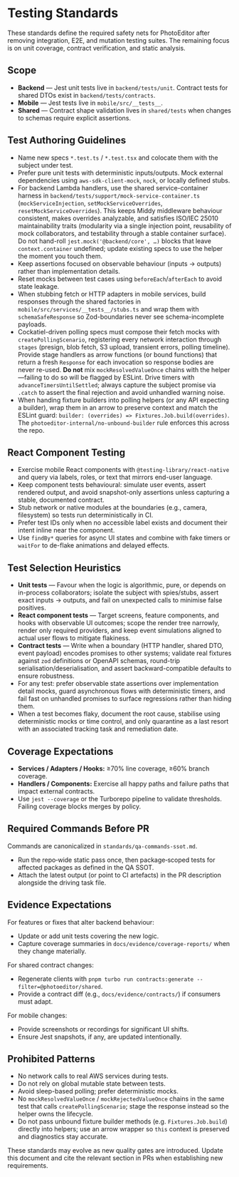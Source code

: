 # Testing Standards

These standards define the required safety nets for PhotoEditor after removing integration, E2E, and mutation testing suites. The remaining focus is on unit coverage, contract verification, and static analysis.

## Scope

- **Backend** — Jest unit tests live in `backend/tests/unit`. Contract tests for shared DTOs exist in `backend/tests/contracts`.
- **Mobile** — Jest tests live in `mobile/src/__tests__`.
- **Shared** — Contract shape validation lives in `shared/tests` when changes to schemas require explicit assertions.

## Test Authoring Guidelines

- Name new specs `*.test.ts` / `*.test.tsx` and colocate them with the subject under test.
- Prefer pure unit tests with deterministic inputs/outputs. Mock external dependencies using `aws-sdk-client-mock`, `nock`, or locally defined stubs.
- For backend Lambda handlers, use the shared service-container harness in `backend/tests/support/mock-service-container.ts` (`mockServiceInjection`, `setMockServiceOverrides`, `resetMockServiceOverrides`). This keeps Middy middleware behaviour consistent, makes overrides analyzable, and satisfies ISO/IEC 25010 maintainability traits (modularity via a single injection point, reusability of mock collaborators, and testability through a stable container surface). Do not hand-roll `jest.mock('@backend/core', …)` blocks that leave `context.container` undefined; update existing specs to use the helper the moment you touch them.
- Keep assertions focused on observable behaviour (inputs → outputs) rather than implementation details.
- Reset mocks between test cases using `beforeEach`/`afterEach` to avoid state leakage.
- When stubbing fetch or HTTP adapters in mobile services, build responses through the shared factories in `mobile/src/services/__tests__/stubs.ts` and wrap them with `schemaSafeResponse` so Zod-boundaries never see schema-incomplete payloads.
- Cockatiel-driven polling specs must compose their fetch mocks with `createPollingScenario`, registering every network interaction through `stages` (presign, blob fetch, S3 upload, transient errors, polling timeline). Provide stage handlers as arrow functions (or bound functions) that return a fresh `Response` for each invocation so response bodies are never re-used. **Do not** mix `mockResolvedValueOnce` chains with the helper—failing to do so will be flagged by ESLint. Drive timers with `advanceTimersUntilSettled`; always capture the subject promise via `.catch` to assert the final rejection and avoid unhandled warning noise.
- When handing fixture builders into polling helpers (or any API expecting a builder), wrap them in an arrow to preserve context and match the ESLint guard: `builder: (overrides) => Fixtures.Job.build(overrides)`. The `photoeditor-internal/no-unbound-builder` rule enforces this across the repo.

## React Component Testing

- Exercise mobile React components with `@testing-library/react-native` and query via labels, roles, or text that mirrors end-user language.
- Keep component tests behavioural: simulate user events, assert rendered output, and avoid snapshot-only assertions unless capturing a stable, documented contract.
- Stub network or native modules at the boundaries (e.g., camera, filesystem) so tests run deterministically in CI.
- Prefer test IDs only when no accessible label exists and document their intent inline near the component.
- Use `findBy*` queries for async UI states and combine with fake timers or `waitFor` to de-flake animations and delayed effects.

## Test Selection Heuristics

- **Unit tests** — Favour when the logic is algorithmic, pure, or depends on in-process collaborators; isolate the subject with spies/stubs, assert exact inputs → outputs, and fail on unexpected calls to minimise false positives.
- **React component tests** — Target screens, feature components, and hooks with observable UI outcomes; scope the render tree narrowly, render only required providers, and keep event simulations aligned to actual user flows to mitigate flakiness.
- **Contract tests** — Write when a boundary (HTTP handler, shared DTO, event payload) encodes promises to other systems; validate real fixtures against `zod` definitions or OpenAPI schemas, round-trip serialisation/deserialisation, and assert backward-compatible defaults to ensure robustness.
- For any test: prefer observable state assertions over implementation detail mocks, guard asynchronous flows with deterministic timers, and fail fast on unhandled promises to surface regressions rather than hiding them.
- When a test becomes flaky, document the root cause, stabilise using deterministic mocks or time control, and only quarantine as a last resort with an associated tracking task and remediation date.

## Coverage Expectations

- **Services / Adapters / Hooks:** ≥70% line coverage, ≥60% branch coverage.
- **Handlers / Components:** Exercise all happy paths and failure paths that impact external contracts.
- Use `jest --coverage` or the Turborepo pipeline to validate thresholds. Failing coverage blocks merges by policy.

## Required Commands Before PR

Commands are canonicalized in `standards/qa-commands-ssot.md`.
- Run the repo‑wide static pass once, then package‑scoped tests for affected packages as defined in the QA SSOT.
- Attach the latest output (or point to CI artefacts) in the PR description alongside the driving task file.

## Evidence Expectations

For features or fixes that alter backend behaviour:
- Update or add unit tests covering the new logic.
- Capture coverage summaries in `docs/evidence/coverage-reports/` when they change materially.

For shared contract changes:
- Regenerate clients with `pnpm turbo run contracts:generate --filter=@photoeditor/shared`.
- Provide a contract diff (e.g., `docs/evidence/contracts/`) if consumers must adapt.

For mobile changes:
- Provide screenshots or recordings for significant UI shifts.
- Ensure Jest snapshots, if any, are updated intentionally.

## Prohibited Patterns

- No network calls to real AWS services during tests.
- Do not rely on global mutable state between tests.
- Avoid sleep-based polling; prefer deterministic mocks.
- No `mockResolvedValueOnce` / `mockRejectedValueOnce` chains in the same test that calls `createPollingScenario`; stage the response instead so the helper owns the lifecycle.
- Do not pass unbound fixture builder methods (e.g. `Fixtures.Job.build`) directly into helpers; use an arrow wrapper so `this` context is preserved and diagnostics stay accurate.

These standards may evolve as new quality gates are introduced. Update this document and cite the relevant section in PRs when establishing new requirements.

